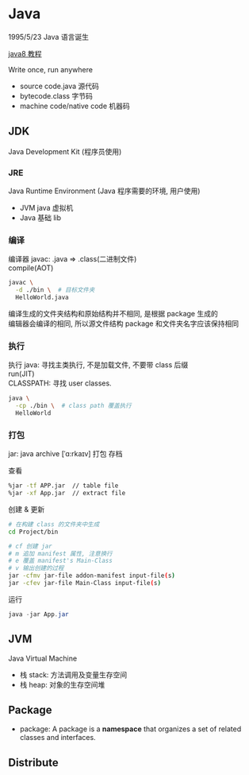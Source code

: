 # Java

1995/5/23 Java 语言诞生

[java8 教程](https://docs.oracle.com/javase/tutorial/tutorialLearningPaths.html#newtojava)

Write once, run anywhere

- source code.java 源代码
- bytecode.class 字节码
- machine code/native code 机器码

## JDK

Java Development Kit (程序员使用)

### JRE

Java Runtime Environment (Java 程序需要的环境, 用户使用)

- JVM java 虚拟机
- Java 基础 lib

### 编译

编译器 javac: .java => .class(二进制文件)  
compile(AOT)  

```sh
javac \
  -d ./bin \  # 目标文件夹
  HelloWorld.java
```
编译生成的文件夹结构和原始结构并不相同, 是根据 package 生成的  
编辑器会编译的相同, 所以源文件结构 package 和文件夹名字应该保持相同  

### 执行

执行 java: 寻找主类执行, 不是加载文件, 不要带 class 后缀  
run(JIT)  
CLASSPATH: 寻找 user classes.

```sh
java \
  -cp ./bin \  # class path 覆盖执行
  HelloWorld
```

### 打包

jar: java archive [ˈɑ:rkaɪv] 打包 存档


查看
```bash
%jar -tf APP.jar  // table file
%jar -xf App.jar  // extract file
```

创建 & 更新
```bash
# 在构建 class 的文件夹中生成
cd Project/bin

# cf 创建 jar
# m 追加 manifest 属性, 注意换行
# e 覆盖 manifest's Main-Class
# v 输出创建的过程
jar -cfmv jar-file addon-manifest input-file(s)
jar -cfev jar-file Main-Class input-file(s)
```

运行
```java
java -jar App.jar
```

## JVM

Java Virtual Machine

- 栈 stack: 方法调用及变量生存空间
- 栈 heap: 对象的生存空间堆

## Package

- package: A package is a **namespace** that organizes a set of related classes and interfaces. 

## Distribute

